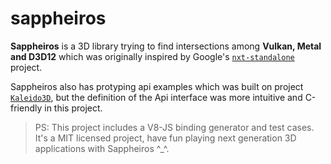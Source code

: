 # sappheiros

**Sappheiros** is a 3D library trying to find intersections among **Vulkan, Metal and D3D12** which was originally inspired by Google's [`nxt-standalone`](https://github.com/google/nxt-standalone) project.


Sappheiros also has protyping api examples which was built on project [`Kaleido3D`](https://github.com/TsinStudio/kaleido3d),
but the definition of the Api interface was more intuitive and C-friendly in this project.

> PS: This project includes a V8-JS binding generator and test cases.
> It's a MIT licensed project, have fun playing next generation 3D applications with Sappheiros ^_^. 
